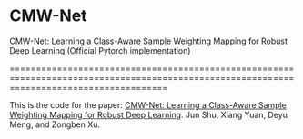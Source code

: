 # CMW-Net
CMW-Net: Learning a Class-Aware Sample Weighting Mapping for Robust Deep Learning (Official Pytorch implementation)


==========================================================================================================================================

This is the code for the paper:
[CMW-Net: Learning a Class-Aware Sample Weighting Mapping for Robust Deep Learning](https://arxiv.org/pdf/2202.05613.pdf). Jun Shu, Xiang Yuan, Deyu Meng, and Zongben Xu. 
